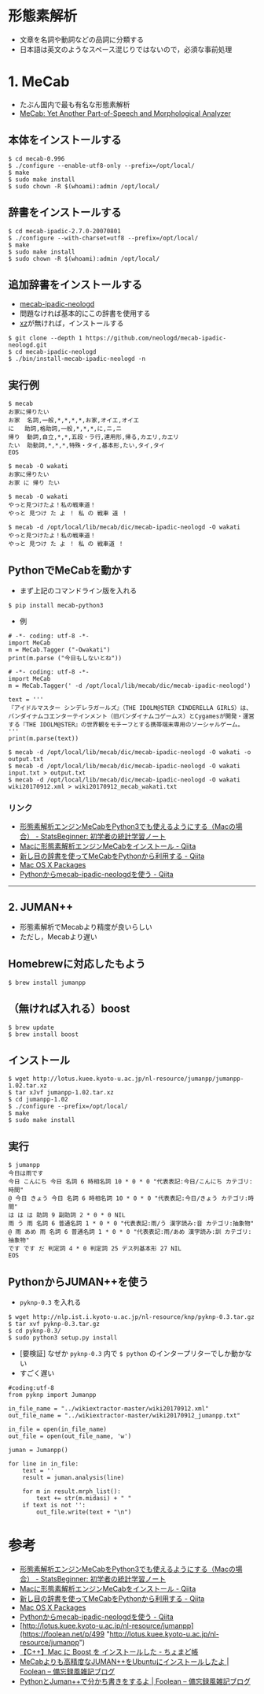 # 形態素解析

- 文章を名詞や動詞などの品詞に分類する
- 日本語は英文のようなスペース混じりではないので，必須な事前処理

# 1. MeCab

- たぶん国内で最も有名な形態素解析
- [MeCab: Yet Another Part-of-Speech and Morphological Analyzer](http://taku910.github.io/mecab/#download "MeCab: Yet Another Part-of-Speech and Morphological Analyzer")


## 本体をインストールする

```
$ cd mecab-0.996
$ ./configure --enable-utf8-only --prefix=/opt/local/
$ make
$ sudo make install
$ sudo chown -R $(whoami):admin /opt/local/
```

## 辞書をインストールする

```
$ cd mecab-ipadic-2.7.0-20070801
$ ./configure --with-charset=utf8 --prefix=/opt/local/
$ make
$ sudo make install
$ sudo chown -R $(whoami):admin /opt/local/
```

## 追加辞書をインストールする

- [mecab-ipadic-neologd](https://github.com/neologd/mecab-ipadic-neologd/blob/master/README.ja.md "mecab-ipadic-neologd/README.ja.md at master · neologd/mecab-ipadic-neologd")
- 問題なければ基本的にこの辞書を使用する
- [xz](http://macpkg.sourceforge.net/ "Mac OS X Packages")が無ければ，インストールする

```
$ git clone --depth 1 https://github.com/neologd/mecab-ipadic-neologd.git
$ cd mecab-ipadic-neologd
$ ./bin/install-mecab-ipadic-neologd -n
```

## 実行例

```
$ mecab
お家に帰りたい
お家	名詞,一般,*,*,*,*,お家,オイエ,オイエ
に	助詞,格助詞,一般,*,*,*,に,ニ,ニ
帰り	動詞,自立,*,*,五段・ラ行,連用形,帰る,カエリ,カエリ
たい	助動詞,*,*,*,特殊・タイ,基本形,たい,タイ,タイ
EOS
```

```
$ mecab -O wakati
お家に帰りたい
お家 に 帰り たい 
```


```
$ mecab -O wakati
やっと見つけたよ！私の戦車道！
やっと 見つけ た よ ！ 私 の 戦車 道 ！ 

$ mecab -d /opt/local/lib/mecab/dic/mecab-ipadic-neologd -O wakati
やっと見つけたよ！私の戦車道！
やっと 見つけ た よ ！ 私 の 戦車道 ！ 
```

## PythonでMeCabを動かす

- まず上記のコマンドライン版を入れる

```
$ pip install mecab-python3
```

- 例

```
# -*- coding: utf-8 -*-
import MeCab
m = MeCab.Tagger ("-Owakati")
print(m.parse ("今日もしないとね"))
```

```
# -*- coding: utf-8 -*-
import MeCab
m = MeCab.Tagger(' -d /opt/local/lib/mecab/dic/mecab-ipadic-neologd')

text = '''
『アイドルマスター シンデレラガールズ』（THE IDOLM@STER CINDERELLA GIRLS）は、バンダイナムコエンターテインメント（旧バンダイナムコゲームス）とCygamesが開発・運営する『THE IDOLM@STER』の世界観をモチーフとする携帯端末専用のソーシャルゲーム。
'''
print(m.parse(text))
```

```
$ mecab -d /opt/local/lib/mecab/dic/mecab-ipadic-neologd -O wakati -o output.txt
$ mecab -d /opt/local/lib/mecab/dic/mecab-ipadic-neologd -O wakati input.txt > output.txt
$ mecab -d /opt/local/lib/mecab/dic/mecab-ipadic-neologd -O wakati wiki20170912.xml > wiki20170912_mecab_wakati.txt
```

### リンク

- [形態素解析エンジンMeCabをPython3でも使えるようにする（Macの場合） - StatsBeginner: 初学者の統計学習ノート](http://www.statsbeginner.net/entry/2016/02/05/020027 "形態素解析エンジンMeCabをPython3でも使えるようにする（Macの場合） - StatsBeginner: 初学者の統計学習ノート")
- [Macに形態素解析エンジンMeCabをインストール - Qiita](http://qiita.com/ichiroex/items/c330413d5bc286df4801 "Macに形態素解析エンジンMeCabをインストール - Qiita")
- [新し目の辞書を使ってMeCabをPythonから利用する - Qiita](http://qiita.com/yuichy/items/5c8178e5cc3711386b77 "新し目の辞書を使ってMeCabをPythonから利用する - Qiita")
- [Mac OS X Packages](http://macpkg.sourceforge.net/ "Mac OS X Packages")
- [Pythonからmecab-ipadic-neologdを使う - Qiita](http://qiita.com/satzz/items/fec3292a9b552a693728 "Pythonからmecab-ipadic-neologdを使う - Qiita")

--- 

## 2. JUMAN++

- 形態素解析でMecabより精度が良いらしい
- ただし，Mecabより遅い

## Homebrewに対応したもよう

```
$ brew install jumanpp
```

## （無ければ入れる）boost

```
$ brew update
$ brew install boost
```

## インストール


```
$ wget http://lotus.kuee.kyoto-u.ac.jp/nl-resource/jumanpp/jumanpp-1.02.tar.xz
$ tar xJvf jumanpp-1.02.tar.xz
$ cd jumanpp-1.02
$ ./configure --prefix=/opt/local/
$ make
$ sudo make install
```

## 実行

```
$ jumanpp 
今日は雨です
今日 こんにち 今日 名詞 6 時相名詞 10 * 0 * 0 "代表表記:今日/こんにち カテゴリ:時間"
@ 今日 きょう 今日 名詞 6 時相名詞 10 * 0 * 0 "代表表記:今日/きょう カテゴリ:時間"
は は は 助詞 9 副助詞 2 * 0 * 0 NIL
雨 う 雨 名詞 6 普通名詞 1 * 0 * 0 "代表表記:雨/う 漢字読み:音 カテゴリ:抽象物"
@ 雨 あめ 雨 名詞 6 普通名詞 1 * 0 * 0 "代表表記:雨/あめ 漢字読み:訓 カテゴリ:抽象物"
です です だ 判定詞 4 * 0 判定詞 25 デス列基本形 27 NIL
EOS
```

## PythonからJUMAN++を使う

-  ```pyknp-0.3``` を入れる

```
$ wget http://nlp.ist.i.kyoto-u.ac.jp/nl-resource/knp/pyknp-0.3.tar.gz
$ tar xvf pyknp-0.3.tar.gz
$ cd pyknp-0.3/
$ sudo python3 setup.py install
```

- [要検証] なぜか ```pyknp-0.3``` 内で ```$ python``` のインタープリターでしか動かない
-  すごく遅い

```
#coding:utf-8
from pyknp import Jumanpp
 
in_file_name = "../wikiextractor-master/wiki20170912.xml"
out_file_name = "../wikiextractor-master/wiki20170912_jumanpp.txt"

in_file = open(in_file_name)
out_file = open(out_file_name, 'w')

juman = Jumanpp()
 
for line in in_file:
    text = ''
    result = juman.analysis(line)

    for m in result.mrph_list():
        text += str(m.midasi) + " "
    if text is not '':
        out_file.write(text + "\n")
```



# 参考

- [形態素解析エンジンMeCabをPython3でも使えるようにする（Macの場合） - StatsBeginner: 初学者の統計学習ノート](http://www.statsbeginner.net/entry/2016/02/05/020027 "形態素解析エンジンMeCabをPython3でも使えるようにする（Macの場合） - StatsBeginner: 初学者の統計学習ノート")
- [Macに形態素解析エンジンMeCabをインストール - Qiita](http://qiita.com/ichiroex/items/c330413d5bc286df4801 "Macに形態素解析エンジンMeCabをインストール - Qiita")
- [新し目の辞書を使ってMeCabをPythonから利用する - Qiita](http://qiita.com/yuichy/items/5c8178e5cc3711386b77 "新し目の辞書を使ってMeCabをPythonから利用する - Qiita")
- [Mac OS X Packages](http://macpkg.sourceforge.net/ "Mac OS X Packages")
- [Pythonからmecab-ipadic-neologdを使う - Qiita](http://qiita.com/satzz/items/fec3292a9b552a693728 "Pythonからmecab-ipadic-neologdを使う - Qiita")
- [http://lotus.kuee.kyoto-u.ac.jp/nl-resource/jumanpp](https://foolean.net/p/499 "http://lotus.kuee.kyoto-u.ac.jp/nl-resource/jumanpp")
- [【C++】Mac に Boost を インストールした - ちょまど帳](https://chomado.com/programming/c-plus-plus/cpp-boost-install-on-mac/ "【C++】Mac に Boost を インストールした - ちょまど帳")
- [MeCabよりも高精度なJUMAN++をUbuntuにインストールしたよ | Foolean – 備忘録風雑記ブログ](https://foolean.net/p/499 "MeCabよりも高精度なJUMAN++をUbuntuにインストールしたよ | Foolean – 備忘録風雑記ブログ")
- [PythonとJuman++で分かち書きをするよ | Foolean – 備忘録風雑記ブログ](https://foolean.net/p/512 "PythonとJuman++で分かち書きをするよ | Foolean – 備忘録風雑記ブログ")


